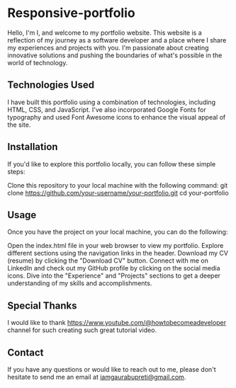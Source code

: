 # Responsive-portfolio
Hello, I'm I, and welcome to my portfolio website. This website is a reflection of my journey as a
software developer and a place where I share my experiences and projects with you. I'm passionate about
creating innovative solutions and pushing the boundaries of what's possible in the world of technology.

## Technologies Used
I have built this portfolio using a combination of technologies, including HTML, CSS, and JavaScript. I've also incorporated Google Fonts for typography and used Font Awesome icons to enhance the visual appeal of the site.

## Installation
If you'd like to explore this portfolio locally, you can follow these simple steps:

Clone this repository to your local machine with the following command:
git clone https://github.com/your-username/your-portfolio.git
cd your-portfolio

## Usage
Once you have the project on your local machine, you can do the following:

Open the index.html file in your web browser to view my portfolio.
Explore different sections using the navigation links in the header.
Download my CV (resume) by clicking the "Download CV" button.
Connect with me on LinkedIn and check out my GitHub profile by clicking on the social media icons.
Dive into the "Experience" and "Projects" sections to get a deeper understanding of my skills and accomplishments.

## Special Thanks
I would like to thank https://www.youtube.com/@howtobecomeadeveloper channel for such creating such great tutorial video.

## Contact
If you have any questions or would like to reach out to me, please don't hesitate to send me an email at iamgaurabupreti@gmail.com.



